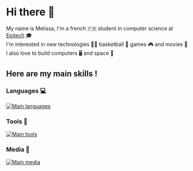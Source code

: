 # Hi there 👋

My name is Melissa, I'm a french :fr: student in computer science at [Epitech](https://www.epitech.eu/en/) :mortar_board: <br>
I'm interested in new technologies :woman_technologist: basketball :basketball: games :video_game: and movies :movie_camera: <br>
I also love to build computers :desktop_computer: and space :milky_way:

## Here are my main skills !

### Languages :computer:

[![Main languages](https://skillicons.dev/icons?i=c,cpp&perline=9)](https://github.com/tandpfun/skill-icons)

### Tools :wrench:
[![Main tools](https://skillicons.dev/icons?i=linux,docker,cmake,github,git,idea,vscode,md&perline=9)](https://github.com/tandpfun/skill-icons)

### Media :iphone:
[![Main media](https://skillicons.dev/icons?i=linkedin,discord&perline=9)](https://github.com/tandpfun/skill-icons)
